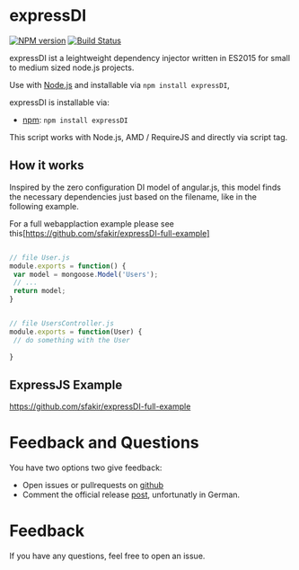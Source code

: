 # expressDI

[![NPM version](http://img.shields.io/npm/v/async.svg)](https://www.npmjs.org/package/expressDI)
[![Build Status](https://travis-ci.org/sfakir/feiertagejs.svg?branch=master)](https://travis-ci.org/sfakir/feiertagejs)


expressDI ist a leightweight dependency injector written in ES2015 for small to medium
sized node.js projects.

Use with [Node.js](http://nodejs.org) and installable via `npm install expressDI`,


expressDI is installable via:


- [npm](http://npm.io/): `npm install expressDI`


This script works with Node.js, AMD / RequireJS and directly via script tag.


## How it works

Inspired by the zero configuration DI model of angular.js, this model finds the 
necessary dependencies just based on the filename, like in the following example.

For a full webapplaction example please see this[https://github.com/sfakir/expressDI-full-example]

```javascript

// file User.js
module.exports = function() {
 var model = mongoose.Model('Users');
 // ...
 return model;
}


// file UsersController.js
module.exports = function(User) {
 // do something with the User
 
}

```


## ExpressJS Example

https://github.com/sfakir/expressDI-full-example


# Feedback and Questions

You have two options two give feedback:

* Open issues or pullrequests on [github](https://github.com/sfakir/expressdi)
* Comment the official release [post](http://www.fakir.it/feiertage-js-feiertage-fuer-node-js-und-im-browser/), unfortunatly in German.


# Feedback

If you have any questions, feel free to open an issue.
